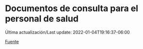 # Documentos de consulta para el personal de salud

Última actualización/Last update: 2022-01-04T19:16:37-06:00

 [Fuente](https://coronavirus.gob.mx/personal-de-salud/documentos-de-consulta/)
